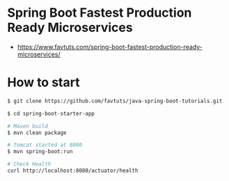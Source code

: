 # Spring Boot Fastest Production Ready Microservices

* https://www.favtuts.com/spring-boot-fastest-production-ready-microservices/

# How to start
```bash
$ git clone https://github.com/favtuts/java-spring-boot-tutorials.git

$ cd spring-boot-starter-app

# Maven build
$ mvn clean package

# Tomcat started at 8080
$ mvn spring-boot:run

# Check Health
curl http://localhost:8080/actuator/health
```